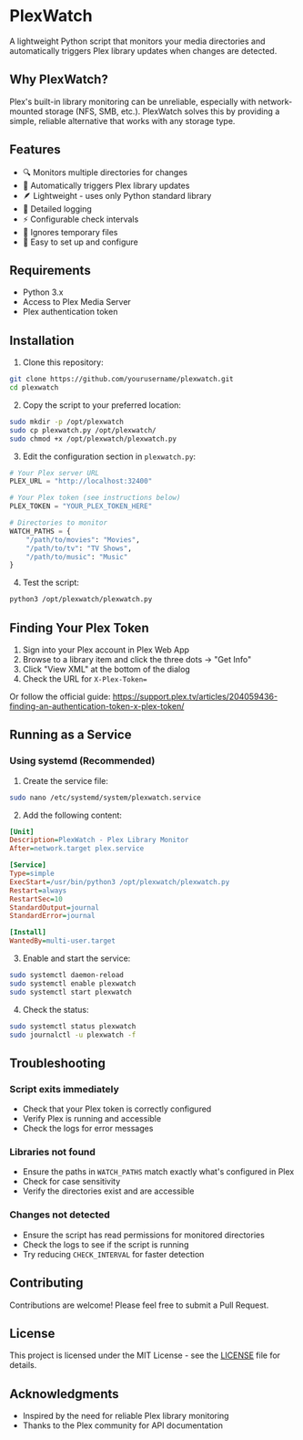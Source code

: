 # PlexWatch

A lightweight Python script that monitors your media directories and automatically triggers Plex library updates when changes are detected.

## Why PlexWatch?

Plex's built-in library monitoring can be unreliable, especially with network-mounted storage (NFS, SMB, etc.). PlexWatch solves this by providing a simple, reliable alternative that works with any storage type.

## Features

- 🔍 Monitors multiple directories for changes
- 🔄 Automatically triggers Plex library updates
- 🪶 Lightweight - uses only Python standard library
- 📝 Detailed logging
- ⚡ Configurable check intervals
- 🚫 Ignores temporary files
- 🔧 Easy to set up and configure

## Requirements

- Python 3.x
- Access to Plex Media Server
- Plex authentication token

## Installation

1. Clone this repository:
```bash
git clone https://github.com/yourusername/plexwatch.git
cd plexwatch
```

2. Copy the script to your preferred location:
```bash
sudo mkdir -p /opt/plexwatch
sudo cp plexwatch.py /opt/plexwatch/
sudo chmod +x /opt/plexwatch/plexwatch.py
```

3. Edit the configuration section in `plexwatch.py`:
```python
# Your Plex server URL
PLEX_URL = "http://localhost:32400"

# Your Plex token (see instructions below)
PLEX_TOKEN = "YOUR_PLEX_TOKEN_HERE"

# Directories to monitor
WATCH_PATHS = {
    "/path/to/movies": "Movies",
    "/path/to/tv": "TV Shows",
    "/path/to/music": "Music"
}
```

4. Test the script:
```bash
python3 /opt/plexwatch/plexwatch.py
```

## Finding Your Plex Token

1. Sign into your Plex account in Plex Web App
2. Browse to a library item and click the three dots → "Get Info"
3. Click "View XML" at the bottom of the dialog
4. Check the URL for `X-Plex-Token=`

Or follow the official guide: https://support.plex.tv/articles/204059436-finding-an-authentication-token-x-plex-token/

## Running as a Service

### Using systemd (Recommended)

1. Create the service file:
```bash
sudo nano /etc/systemd/system/plexwatch.service
```

2. Add the following content:
```ini
[Unit]
Description=PlexWatch - Plex Library Monitor
After=network.target plex.service

[Service]
Type=simple
ExecStart=/usr/bin/python3 /opt/plexwatch/plexwatch.py
Restart=always
RestartSec=10
StandardOutput=journal
StandardError=journal

[Install]
WantedBy=multi-user.target
```

3. Enable and start the service:
```bash
sudo systemctl daemon-reload
sudo systemctl enable plexwatch
sudo systemctl start plexwatch
```

4. Check the status:
```bash
sudo systemctl status plexwatch
sudo journalctl -u plexwatch -f
```

## Troubleshooting

### Script exits immediately
- Check that your Plex token is correctly configured
- Verify Plex is running and accessible
- Check the logs for error messages

### Libraries not found
- Ensure the paths in `WATCH_PATHS` match exactly what's configured in Plex
- Check for case sensitivity
- Verify the directories exist and are accessible

### Changes not detected
- Ensure the script has read permissions for monitored directories
- Check the logs to see if the script is running
- Try reducing `CHECK_INTERVAL` for faster detection

## Contributing

Contributions are welcome! Please feel free to submit a Pull Request.

## License

This project is licensed under the MIT License - see the [LICENSE](LICENSE) file for details.

## Acknowledgments

- Inspired by the need for reliable Plex library monitoring
- Thanks to the Plex community for API documentation
